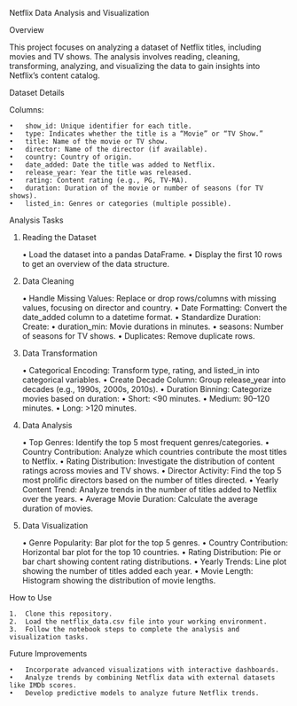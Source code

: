 Netflix Data Analysis and Visualization

Overview

This project focuses on analyzing a dataset of Netflix titles, including movies and TV shows. The analysis involves reading, cleaning, transforming, analyzing, and visualizing the data to gain insights into Netflix’s content catalog.

Dataset Details

Columns:

	•	show_id: Unique identifier for each title.
	•	type: Indicates whether the title is a “Movie” or “TV Show.”
	•	title: Name of the movie or TV show.
	•	director: Name of the director (if available).
	•	country: Country of origin.
	•	date_added: Date the title was added to Netflix.
	•	release_year: Year the title was released.
	•	rating: Content rating (e.g., PG, TV-MA).
	•	duration: Duration of the movie or number of seasons (for TV shows).
	•	listed_in: Genres or categories (multiple possible).

Analysis Tasks

1. Reading the Dataset

	•	Load the dataset into a pandas DataFrame.
	•	Display the first 10 rows to get an overview of the data structure.

2. Data Cleaning

	•	Handle Missing Values: Replace or drop rows/columns with missing values, focusing on director and country.
	•	Date Formatting: Convert the date_added column to a datetime format.
	•	Standardize Duration: Create:
	•	duration_min: Movie durations in minutes.
	•	seasons: Number of seasons for TV shows.
	•	Duplicates: Remove duplicate rows.

3. Data Transformation

	•	Categorical Encoding: Transform type, rating, and listed_in into categorical variables.
	•	Create Decade Column: Group release_year into decades (e.g., 1990s, 2000s, 2010s).
	•	Duration Binning: Categorize movies based on duration:
	•	Short: <90 minutes.
	•	Medium: 90–120 minutes.
	•	Long: >120 minutes.

4. Data Analysis

	•	Top Genres: Identify the top 5 most frequent genres/categories.
	•	Country Contribution: Analyze which countries contribute the most titles to Netflix.
	•	Rating Distribution: Investigate the distribution of content ratings across movies and TV shows.
	•	Director Activity: Find the top 5 most prolific directors based on the number of titles directed.
	•	Yearly Content Trend: Analyze trends in the number of titles added to Netflix over the years.
	•	Average Movie Duration: Calculate the average duration of movies.

5. Data Visualization

	•	Genre Popularity: Bar plot for the top 5 genres.
	•	Country Contribution: Horizontal bar plot for the top 10 countries.
	•	Rating Distribution: Pie or bar chart showing content rating distributions.
	•	Yearly Trends: Line plot showing the number of titles added each year.
	•	Movie Length: Histogram showing the distribution of movie lengths.

How to Use

	1.	Clone this repository.
	2.	Load the netflix_data.csv file into your working environment.
	3.	Follow the notebook steps to complete the analysis and visualization tasks.

Future Improvements

	•	Incorporate advanced visualizations with interactive dashboards.
	•	Analyze trends by combining Netflix data with external datasets like IMDb scores.
	•	Develop predictive models to analyze future Netflix trends.
